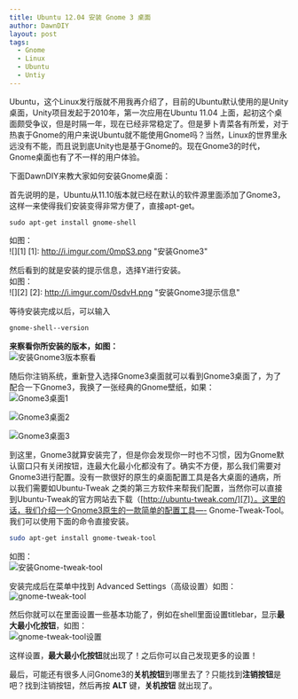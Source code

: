 ```yaml
---
title: Ubuntu 12.04 安装 Gnome 3 桌面
author: DawnDIY
layout: post
tags:
  - Gnome
  - Linux
  - Ubuntu
  - Untiy
---
```


Ubuntu，这个Linux发行版就不用我再介绍了，目前的Ubuntu默认使用的是Unity桌面，Unity项目发起于2010年，第一次应用在Ubuntu 11.04 上面，起初这个桌面颇受争议，但是时隔一年，现在已经非常稳定了。但是萝卜青菜各有所爱，对于热衷于Gnome的用户来说Ubuntu就不能使用Gnome吗？当然，Linux的世界里永远没有不能，而且说到底Unity也是基于Gnome的。现在Gnome3的时代，Gnome桌面也有了不一样的用户体验。


下面DawnDIY来教大家如何安装Gnome桌面：

首先说明的是，Ubuntu从11.10版本就已经在默认的软件源里面添加了Gnome3，这样一来使得我们安装变得非常方便了，直接apt-get。

    sudo apt-get install gnome-shell

如图：  
![][1]
 [1]: http://i.imgur.com/0mpS3.png "安装Gnome3"
 

然后看到的就是安装的提示信息，选择Y进行安装。  
如图：  
![][2]
 [2]: http://i.imgur.com/0sdvH.png "安装Gnome3提示信息"

等待安装完成以后，可以输入

```bash
gnome-shell--version
```

**来察看你所安装的版本，如图：**  
![][3]

 [3]: http://i.imgur.com/tCRb1.png "安装Gnome3版本察看"

随后你注销系统，重新登入选择Gnome3桌面就可以看到Gnome3桌面了，为了配合一下Gnome3，我换了一张经典的Gnome壁纸，如果：  
![][4]

 [4]: http://i.imgur.com/kECFx.jpg "Gnome3桌面1"

![][5]

 [5]: http://i.imgur.com/eEruV.jpg "Gnome3桌面2"

![][6]

 [6]: http://i.imgur.com/J9WJo.png "Gnome3桌面3"

到这里，Gnome3就算安装完了，但是你会发现你一时也不习惯，因为Gnome默认窗口只有关闭按钮，连最大化最小化都没有了。确实不方便，那么我们需要对Gnome3进行配置。没有一款很好的原生的桌面配置工具是各大桌面的通病，所以我们需要如Ubuntu-Tweak 之类的第三方软件来帮我们配置，当然你可以直接到Ubuntu-Tweak的官方网站去下载（[http://ubuntu-tweak.com/][7]）。这里的话，我们介绍一个Gnome3原生的一款简单的配置工具—- Gnome-Tweak-Tool。我们可以使用下面的命令直接安装。

 [7]: http://ubuntu-tweak.com/ "ubuntu-tweak"

```bash
sudo apt-get install gnome-tweak-tool
```

如图：  
![][8]

 [8]: http://i.imgur.com/hfuls.png "安装Gnome-tweak-tool"

安装完成后在菜单中找到 Advanced Settings（高级设置）如图：  
![][9]

 [9]: http://i.imgur.com/0EbN3.png "gnome-tweak-tool"

然后你就可以在里面设置一些基本功能了，例如在shell里面设置titlebar，显示**最大最小化按钮**，如图：  
![][10]

 [10]: http://i.imgur.com/H045V.png "gnome-tweak-tool设置"

这样设置，**最大最小化按钮**就出现了！之后你可以自己发现更多的设置！

最后，可能还有很多人问Gnome3的**关机按钮**到哪里去了？只能找到**注销按钮**是吧？找到注销按钮，然后再按 **ALT** 键，**关机按钮** 就出现了。
